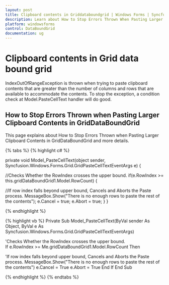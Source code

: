 ```yaml
---
layout: post
title: Clipboard contents in Griddataboundgrid | Windows Forms | Syncfusion
description: Learn about How to Stop Errors Thrown When Pasting Larger Clipboard Contents in Windows Forms GridDataBoundGrid and more.
platform: windowsforms
control: DataBoundGrid
documentation: ug
---
```


# Clipboard contents in Grid data bound grid

IndexOutOfRangeException is thrown when trying to paste clipboard contents that are greater than the number of columns and rows that are available to accommodate the contents. To stop the exception, a condition check at Model.PasteCellText handler will do good.

## How to Stop Errors Thrown when Pasting Larger Clipboard Contents in GridDataBoundGrid

This page explains about How to Stop Errors Thrown when Pasting Larger Clipboard Contents in GridDataBoundGrid and more details.

{% tabs %}
{% highlight c# %}

private void Model_PasteCellText(object sender, Syncfusion.Windows.Forms.Grid.GridPasteCellTextEventArgs e)
{

//Checks Whether the RowIndex crosses the upper bound.
     if(e.RowIndex >= this.gridDataBoundGrid1.Model.RowCount)
     {

//If row index falls beyond upper bound, Cancels and Aborts the Paste process.
         MessageBox.Show("There is no enough rows to paste the rest of the contents");
         e.Cancel = true;
         e.Abort = true;
     }
}

{% endhighlight %}

{% highlight vb %}
Private Sub Model_PasteCellText(ByVal sender As Object, ByVal e As Syncfusion.Windows.Forms.Grid.GridPasteCellTextEventArgs)

'Checks Whether the RowIndex crosses the upper bound.  
If e.RowIndex >= Me.gridDataBoundGrid1.Model.RowCount Then

'If row index falls beyond upper bound, Cancels and Aborts the Paste process.
MessageBox.Show("There is no enough rows to paste the rest of the contents")
e.Cancel = True
e.Abort = True
End If
End Sub

{% endhighlight %}
{% endtabs %}

